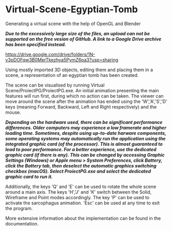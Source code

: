 # Virtual-Scene-Egyptian-Tomb
Generating a virtual scene with the help of OpenGL and Blender

***Due to the excessively large size of the files, an upload can not be supported on the free vesion of GitHub. A link to a Google Drive archive has been
specified instead.***

https://drive.google.com/drive/folders/1N-v3pDOFqw3B0MerTkezhya5PymZ6pa3?usp=sharing

Using mostly imported 3D objects, editing them and placing them in a scene, a representation of an egyptian tomb has been created. 

The scene can be visualised by running Virtual Scene/ProiectPG/ProiectPG.exe. An initial animation presenting the main features will run first, during which no action can be taken. The viewer can move around the scene after the animation has ended using the 'W','A','S','D' keys (meaning Forward, Backward, Left and Right respectively) and the mouse. 

***Depending on the hardware used, there can be significant performance differences. Older computers may experience a low framerate and higher loading time. Sometimes, despite using up-to-date harware components, some operating systems may automatically run the application using the integrated graphic card (of the processor). This is almost guaranteed to lead to poor performance. For a better experience, use the dedicated graphic card (if there is any). This can be changed by accessing Graphic Settings (Windows) or Apple menu > System Preferences, click Battery, click the Battery tab, then deselect the automatic graphics switching checkbox (macOS). Select ProiectPG.exe and select the dedicated graphic card to run it.***

Additionally, the keys 'Q' and 'E' can be used to rotate the whole scene around a main axis. The keys 'H','J' and 'K' switch between the Solid, Wireframe and Point modes accordingly. The key 'P' can be used to activate the sarcophagus animation. 'Esc' can be used at any time to exit the program. 

More extensive information about the implementation can be found in the documentation.


